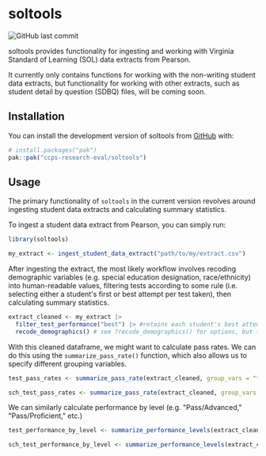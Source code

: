 
# soltools

<!-- badges: start -->
![GitHub last commit](https://img.shields.io/github/last-commit/ccps-research-eval/soltools)

<!-- badges: end -->

soltools provides functionality for ingesting and working with Virginia Standard of Learning (SOL) data extracts from Pearson.

It currently only contains functions for working with the non-writing student data extracts, but functionality for working with other extracts, such as student detail by question (SDBQ) files, will be coming soon.

## Installation

You can install the development version of soltools from [GitHub](https://github.com/) with:

``` r
# install.packages("pak")
pak::pak("ccps-research-eval/soltools")
```

## Usage

The primary functionality of `soltools` in the current version revolves around ingesting student data extracts and calculating summary statistics.

To ingest a student data extract from Pearson, you can simply run:
```r
library(soltools)

my_extract <- ingest_student_data_extract("path/to/my/extract.csv")
```

After ingesting the extract, the most likely workflow involves recoding demographic variables (e.g. special education designation, race/ethnicity) into human-readable values, filtering tests according to some rule (i.e. selecting either a student's first or best attempt per test taken), then calculating summary statistics.

```r
extract_cleaned <- my_extract |>
  filter_test_performance("best") |> #retains each student's best attempt per test
  recode_demographics() # see ?recode_demographics() for options, but the defaults should be acceptable 

```

With this cleaned dataframe, we might want to calculate pass rates. We can do this using the `summarize_pass_rate()` function, which also allows us to specify different grouping variables.

```r
test_pass_rates <- summarize_pass_rate(extract_cleaned, group_vars = "test_name") # get the pass rate for each test

sch_test_pass_rates <- summarize_pass_rate(extract_cleaned, group_vars = c("school_name", "test_name")) # get the pass rate for each test by school

```

We can similarly calculate performance by level (e.g. "Pass/Advanced," "Pass/Proficient," etc.)

```r
test_performance_by_level <- summarize_performance_levels(extract_cleaned, group_vars = "test_name")

sch_test_performance_by_level <- summarize_performance_levels(extract_cleaned, group_vars = c("school_name", "test_name"))

```